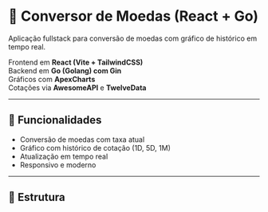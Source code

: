 # 💱 Conversor de Moedas (React + Go)

Aplicação fullstack para conversão de moedas com gráfico de histórico em tempo real.

Frontend em **React (Vite + TailwindCSS)**  
Backend em **Go (Golang) com Gin**  
Gráficos com **ApexCharts**  
Cotações via **AwesomeAPI** e **TwelveData**

---

## 🚀 Funcionalidades

- Conversão de moedas com taxa atual
- Gráfico com histórico de cotação (1D, 5D, 1M)
- Atualização em tempo real
- Responsivo e moderno

---

## 🧱 Estrutura
